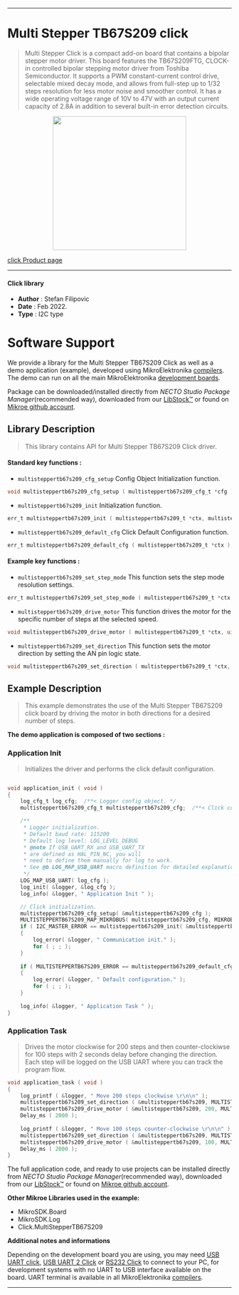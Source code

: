 
---
# Multi Stepper TB67S209 click

> Multi Stepper Click is a compact add-on board that contains a bipolar stepper motor driver. This board features the TB67S209FTG, CLOCK-in controlled bipolar stepping motor driver from Toshiba Semiconductor. It supports a PWM constant-current control drive, selectable mixed decay mode, and allows from full-step up to 1/32 steps resolution for less motor noise and smoother control. It has a wide operating voltage range of 10V to 47V with an output current capacity of 2.8A in addition to several built-in error detection circuits.

<p align="center">
  <img src="https://download.mikroe.com/images/click_for_ide/multisteppertb67s209_click.png" height=300px>
</p>

[click Product page](https://www.mikroe.com/multi-stepper-click-tb67s209)

---


#### Click library

- **Author**        : Stefan Filipovic
- **Date**          : Feb 2022.
- **Type**          : I2C type


# Software Support

We provide a library for the Multi Stepper TB67S209 Click
as well as a demo application (example), developed using MikroElektronika
[compilers](https://www.mikroe.com/necto-studio).
The demo can run on all the main MikroElektronika [development boards](https://www.mikroe.com/development-boards).

Package can be downloaded/installed directly from *NECTO Studio Package Manager*(recommended way), downloaded from our [LibStock&trade;](https://libstock.mikroe.com) or found on [Mikroe github account](https://github.com/MikroElektronika/mikrosdk_click_v2/tree/master/clicks).

## Library Description

> This library contains API for Multi Stepper TB67S209 Click driver.

#### Standard key functions :

- `multisteppertb67s209_cfg_setup` Config Object Initialization function.
```c
void multisteppertb67s209_cfg_setup ( multisteppertb67s209_cfg_t *cfg );
```

- `multisteppertb67s209_init` Initialization function.
```c
err_t multisteppertb67s209_init ( multisteppertb67s209_t *ctx, multisteppertb67s209_cfg_t *cfg );
```

- `multisteppertb67s209_default_cfg` Click Default Configuration function.
```c
err_t multisteppertb67s209_default_cfg ( multisteppertb67s209_t *ctx );
```

#### Example key functions :

- `multisteppertb67s209_set_step_mode` This function sets the step mode resolution settings.
```c
err_t multisteppertb67s209_set_step_mode ( multisteppertb67s209_t *ctx, uint8_t mode );
```

- `multisteppertb67s209_drive_motor` This function drives the motor for the specific number of steps at the selected speed.
```c
void multisteppertb67s209_drive_motor ( multisteppertb67s209_t *ctx, uint32_t steps, uint8_t speed );
```

- `multisteppertb67s209_set_direction` This function sets the motor direction by setting the AN pin logic state.
```c
void multisteppertb67s209_set_direction ( multisteppertb67s209_t *ctx, uint8_t dir );
```

## Example Description

> This example demonstrates the use of the Multi Stepper TB67S209 click board by driving the motor in both directions for a desired number of steps.

**The demo application is composed of two sections :**

### Application Init

> Initializes the driver and performs the click default configuration.

```c

void application_init ( void )
{
    log_cfg_t log_cfg;  /**< Logger config object. */
    multisteppertb67s209_cfg_t multisteppertb67s209_cfg;  /**< Click config object. */

    /** 
     * Logger initialization.
     * Default baud rate: 115200
     * Default log level: LOG_LEVEL_DEBUG
     * @note If USB_UART_RX and USB_UART_TX 
     * are defined as HAL_PIN_NC, you will 
     * need to define them manually for log to work. 
     * See @b LOG_MAP_USB_UART macro definition for detailed explanation.
     */
    LOG_MAP_USB_UART( log_cfg );
    log_init( &logger, &log_cfg );
    log_info( &logger, " Application Init " );

    // Click initialization.
    multisteppertb67s209_cfg_setup( &multisteppertb67s209_cfg );
    MULTISTEPPERTB67S209_MAP_MIKROBUS( multisteppertb67s209_cfg, MIKROBUS_1 );
    if ( I2C_MASTER_ERROR == multisteppertb67s209_init( &multisteppertb67s209, &multisteppertb67s209_cfg ) ) 
    {
        log_error( &logger, " Communication init." );
        for ( ; ; );
    }
    
    if ( MULTISTEPPERTB67S209_ERROR == multisteppertb67s209_default_cfg ( &multisteppertb67s209 ) )
    {
        log_error( &logger, " Default configuration." );
        for ( ; ; );
    }
    
    log_info( &logger, " Application Task " );
}

```

### Application Task

> Drives the motor clockwise for 200 steps and then counter-clockiwse for 100 steps with 2 seconds delay before changing the direction.
Each step will be logged on the USB UART where you can track the program flow.

```c
void application_task ( void )
{
    log_printf ( &logger, " Move 200 steps clockwise \r\n\n" );
    multisteppertb67s209_set_direction ( &multisteppertb67s209, MULTISTEPPERTB67S209_DIR_CW );
    multisteppertb67s209_drive_motor ( &multisteppertb67s209, 200, MULTISTEPPERTB67S209_SPEED_FAST );
    Delay_ms ( 2000 );
    
    log_printf ( &logger, " Move 100 steps counter-clockwise \r\n\n" );
    multisteppertb67s209_set_direction ( &multisteppertb67s209, MULTISTEPPERTB67S209_DIR_CCW );
    multisteppertb67s209_drive_motor ( &multisteppertb67s209, 100, MULTISTEPPERTB67S209_SPEED_FAST );
    Delay_ms ( 2000 );
}
```

The full application code, and ready to use projects can be installed directly from *NECTO Studio Package Manager*(recommended way), downloaded from our [LibStock&trade;](https://libstock.mikroe.com) or found on [Mikroe github account](https://github.com/MikroElektronika/mikrosdk_click_v2/tree/master/clicks).

**Other Mikroe Libraries used in the example:**

- MikroSDK.Board
- MikroSDK.Log
- Click.MultiStepperTB67S209

**Additional notes and informations**

Depending on the development board you are using, you may need
[USB UART click](https://www.mikroe.com/usb-uart-click),
[USB UART 2 Click](https://www.mikroe.com/usb-uart-2-click) or
[RS232 Click](https://www.mikroe.com/rs232-click) to connect to your PC, for
development systems with no UART to USB interface available on the board. UART
terminal is available in all MikroElektronika
[compilers](https://shop.mikroe.com/compilers).

---
